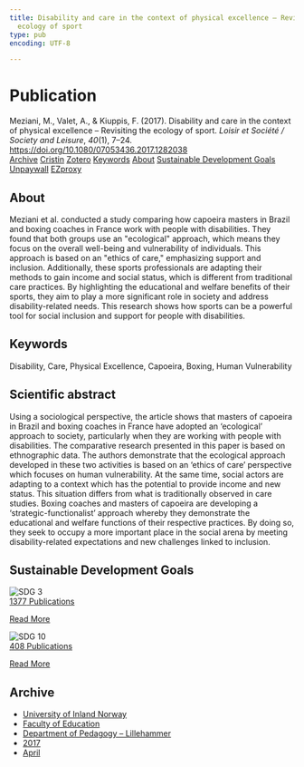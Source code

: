 ```yaml
---
title: Disability and care in the context of physical excellence – Revisiting the
  ecology of sport
type: pub
encoding: UTF-8

---
```

<h1>Publication</h1>
<article id="csl-bib-container-CJTLX4PM" class="csl-bib-container">
  <div class="csl-bib-body"> <div class="csl-entry">Meziani, M., Valet, A., &#38; Kiuppis, F. (2017). Disability and care in the context of physical excellence – Revisiting the ecology of sport. <i>Loisir et Société / Society and Leisure</i>, <i>40</i>(1), 7–24. <a href="https://doi.org/10.1080/07053436.2017.1282038">https://doi.org/10.1080/07053436.2017.1282038</a></div> </div>
  <div class="csl-bib-buttons">
    <a href="#taxonomy-article-CJTLX4PM" alt="archive" class="csl-bib-button">Archive</a>
    <a href="https://app.cristin.no/results/show.jsf?id=1463422" alt="Cristin" class="csl-bib-button">Cristin</a>
    <a href="http://zotero.org/groups/5881554/items/CJTLX4PM" alt="Zotero" class="csl-bib-button">Zotero</a>
    <a href="#keywords-article-CJTLX4PM" alt="keywords" class="csl-bib-button">Keywords</a>
    <a href="#about-article-CJTLX4PM" alt="about_pub" class="csl-bib-button">About</a>
    <a href="#sdg-article-CJTLX4PM" alt="sdg" class="csl-bib-button">Sustainable Development Goals</a>
    <a href="https://doi.org/10.1080/07053436.2017.1282038" alt="Unpaywall" class="csl-bib-button">Unpaywall</a>
    <a href="https://doi.org/10.1080/07053436.2017.1282038" alt="EZproxy" class="csl-bib-button">EZproxy</a>
  </div>
  <div id="csl-bib-meta-container-CJTLX4PM"></div>
</article>
<div id="csl-bib-meta-CJTLX4PM" class="csl-bib-meta">
  <article id="about-article-CJTLX4PM" class="about_pub-article">
    <h1>About</h1>
    Meziani et al. conducted a study comparing how capoeira masters in Brazil and boxing coaches in France work with people with disabilities. They found that both groups use an "ecological" approach, which means they focus on the overall well-being and vulnerability of individuals. This approach is based on an "ethics of care," emphasizing support and inclusion. Additionally, these sports professionals are adapting their methods to gain income and social status, which is different from traditional care practices. By highlighting the educational and welfare benefits of their sports, they aim to play a more significant role in society and address disability-related needs. This research shows how sports can be a powerful tool for social inclusion and support for people with disabilities.
  </article>
  <article id="keywords-article-CJTLX4PM" class="keywords-article">
    <h1>Keywords</h1>
    Disability, Care, Physical Excellence, Capoeira, Boxing, Human Vulnerability
  </article>
  <article id="abstract-article-CJTLX4PM" class="abstract-article">
    <h1>Scientific abstract</h1>
    Using a sociological perspective, the article shows that masters of capoeira in Brazil and boxing coaches in France have adopted an ‘ecological’ approach to society, particularly when they are working with people with disabilities. The comparative research presented in this paper is based on ethnographic data. The authors demonstrate that the ecological approach developed in these two activities is based on an ‘ethics of care’ perspective which focuses on human vulnerability. At the same time, social actors are adapting to a context which has the potential to provide income and new status. This situation differs from what is traditionally observed in care studies. Boxing coaches and masters of capoeira are developing a ‘strategic-functionalist’ approach whereby they demonstrate the educational and welfare functions of their respective practices. By doing so, they seek to occupy a more important place in the social arena by meeting disability-related expectations and new challenges linked to inclusion.
  </article>
  <article id="sdg-article-CJTLX4PM" class="sdg-article">
    <h1>Sustainable Development Goals</h1>
    <div class="sdg-container"><div id="sdg3" class="sdg">
        <img src="{{< params subfolder >}}images/sdg/sdg03_en.png" class="image" alt="SDG 3">
        <div class="sdg-overlay">
          <a href="{{< params subfolder >}}en/archive/?sdg=3#archive" class="sdg-publication-count"><span>1377</span> Publications</a>
          <p><a href="https://sdgs.un.org/goals/goal3" class="sdg-read-more">Read More</a></p>
        </div>
      </div> <div id="sdg10" class="sdg">
        <img src="{{< params subfolder >}}images/sdg/sdg10_en.png" class="image" alt="SDG 10">
        <div class="sdg-overlay">
          <a href="{{< params subfolder >}}en/archive/?sdg=10#archive" class="sdg-publication-count"><span>408</span> Publications</a>
          <p><a href="https://sdgs.un.org/goals/goal10" class="sdg-read-more">Read More</a></p>
        </div>
      </div></div>
  </article>
  <article id="taxonomy-article-CJTLX4PM" class="taxonomy-article">
    <h1>Archive</h1>
    <ul>
      <li><a href="{{< params subfolder >}}en/archive/?key=3DCRN523">University of Inland Norway</a></li>
      <li><a href="{{< params subfolder >}}en/archive/?key=WYNZA47F">Faculty of Education</a></li>
      <li><a href="{{< params subfolder >}}en/archive/?key=L8MA547R">Department of Pedagogy – Lillehammer</a></li>
      <li><a href="{{< params subfolder >}}en/archive/?key=HCCH4BKG">2017</a></li>
      <li><a href="{{< params subfolder >}}en/archive/?key=A4I8JJ9F">April</a></li>
    </ul>
  </article>
</div>
